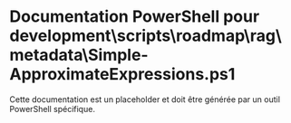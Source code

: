 # Documentation PowerShell pour development\scripts\roadmap\rag\metadata\Simple-ApproximateExpressions.ps1

Cette documentation est un placeholder et doit être générée par un outil PowerShell spécifique.
